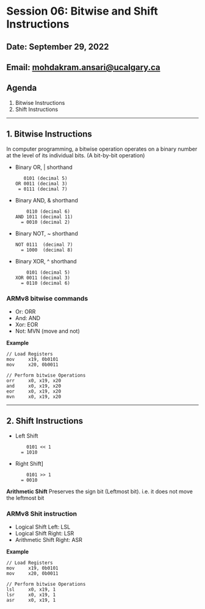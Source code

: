 # Session 06: Bitwise and Shift Instructions

## Date: September 29, 2022

## Email: mohdakram.ansari@ucalgary.ca

## Agenda

1. Bitwise Instructions
2. Shift Instructions

---

## 1.  Bitwise Instructions

In computer programming, a bitwise operation operates on a binary number at the level of its individual bits. (A bit-by-bit operation)

- Binary OR, | shorthand
	```
	   0101 (decimal 5)
	OR 0011 (decimal 3)
	 = 0111 (decimal 7)
	```
	
- Binary AND, & shorthand
  ```
      0110 (decimal 6)
  AND 1011 (decimal 11)
    = 0010 (decimal 2)
  ```

- Binary NOT, ~ shorthand
  ```
  NOT 0111  (decimal 7)
    = 1000  (decimal 8)
  ```

- Binary XOR, ^ shorthand
  ```
      0101 (decimal 5)
  XOR 0011 (decimal 3)
    = 0110 (decimal 6)
  ```

### ARMv8 bitwise commands

- Or: ORR
- And: AND
- Xor: EOR
- Not: MVN (move and not)


**Example**

```assembly
// Load Registers
mov		x19, 0b0101
mov		x20, 0b0011

// Perform bitwise Operations
orr		x0, x19, x20
and		x0, x19, x20
eor		x0, x19, x20
mvn		x0, x19, x20
```






---
## 2.  Shift Instructions

- Left Shift
	```
	    0101 << 1
	  = 1010
	```
- Right Shift]
	```
	    0101 >> 1
	  = 0010
	```



**Arithmetic Shift** Preserves the sign bit (Leftmost bit). i.e. it does not move the leftmost bit

### ARMv8 Shit instruction

- Logical Shift Left: LSL
- Logical Shift Right: LSR
- Arithmetic Shift Right: ASR

**Example**

```assembly
// Load Registers
mov		x19, 0b0101
mov		x20, 0b0011

// Perform bitwise Operations
lsl		x0, x19, 1
lsr		x0, x19, 1
asr		x0, x19, 1
```


